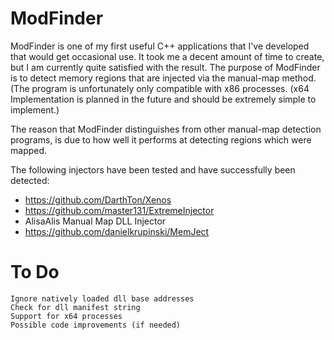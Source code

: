 # ModFinder

ModFinder is one of my first useful C++ applications that I've developed that would get occasional use. It took me a decent amount of time to create, but I am currently quite satisfied with the result. The purpose of ModFinder is to detect memory regions that are injected via the manual-map method. (The program is unfortunately only compatible with x86 processes. (x64 Implementation is planned in the future and should be extremely simple to implement.)

The reason that ModFinder distinguishes from other manual-map detection programs, is due to how well it performs at detecting regions which were mapped.

The following injectors have been tested and have successfully been detected:

- https://github.com/DarthTon/Xenos
- https://github.com/master131/ExtremeInjector
- AlisaAlis Manual Map DLL Injector
- https://github.com/danielkrupinski/MemJect

# To Do

    Ignore natively loaded dll base addresses
    Check for dll manifest string
    Support for x64 processes
    Possible code improvements (if needed)
